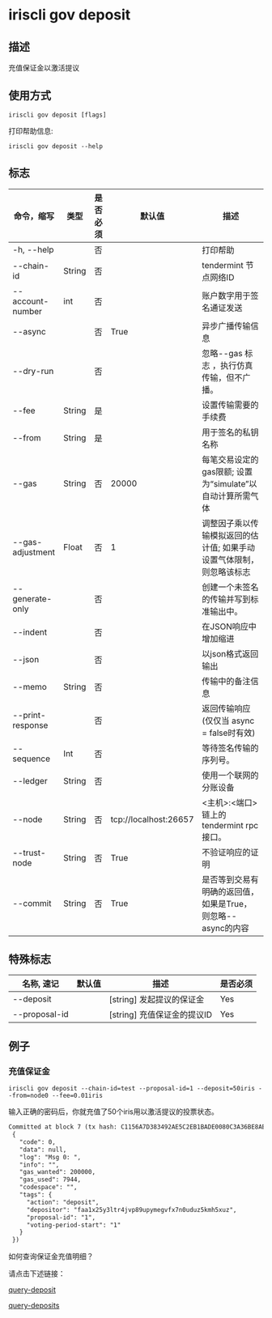 # iriscli gov deposit

## 描述
 
充值保证金以激活提议
 
## 使用方式
 
```
iriscli gov deposit [flags]
```

打印帮助信息:

```
iriscli gov deposit --help
```
## 标志

| 命令，缩写       | 类型   | 是否必须 | 默认值                | 描述                                                         |
| ---------------- | ------ | -------- | --------------------- | ------------------------------------------------------------ |
| -h, --help       |        | 否       |                       | 打印帮助                                                     |
| --chain-id       | String | 否       |                       | tendermint 节点网络ID                                        |
| --account-number | int    | 否       |                       | 账户数字用于签名通证发送                                     |
| --async          |        | 否       | True                  | 异步广播传输信息                                             |
| --dry-run        |        | 否       |                       | 忽略--gas 标志 ，执行仿真传输，但不广播。                    |
| --fee            | String | 是       |                       | 设置传输需要的手续费                                         |
| --from           | String | 是       |                       | 用于签名的私钥名称                                           |
| --gas            | String | 否       | 20000                 | 每笔交易设定的gas限额; 设置为“simulate”以自动计算所需气体    |
| --gas-adjustment | Float  | 否       | 1                     | 调整因子乘以传输模拟返回的估计值; 如果手动设置气体限制，则忽略该标志 |
| --generate-only  |        | 否       |                       | 创建一个未签名的传输并写到标准输出中。                       |
| --indent         |        | 否       |                       | 在JSON响应中增加缩进                                         |
| --json           |        | 否       |                       | 以json格式返回输出                                           |
| --memo           | String | 否       |                       | 传输中的备注信息                                             |
| --print-response |        | 否       |                       | 返回传输响应 (仅仅当 async = false时有效)                    |
| --sequence       | Int    | 否       |                       | 等待签名传输的序列号。                                       |
| --ledger         | String | 否       |                       | 使用一个联网的分账设备                                       |
| --node           | String | 否       | tcp://localhost:26657 | <主机>:<端口> 链上的tendermint rpc 接口。                    |
| --trust-node     | String | 否       | True                  | 不验证响应的证明                                             |
| --commit         | String | 否     | True                  |是否等到交易有明确的返回值，如果是True，则忽略--async的内容|


## 特殊标志
 
| 名称, 速记        | 默认值                      | 描述                                                                                                                                                 | 是否必须  |
| ---------------- | -------------------------- | ---------------------------------------------------------------------------------------------------------------------------------------------------- | -------- |
| --deposit        |                            | [string] 发起提议的保证金                                                                                                                         | Yes      |
| --proposal-id    |                            | [string] 充值保证金的提议ID                                                                                                        | Yes      |

## 例子

### 充值保证金

```shell
iriscli gov deposit --chain-id=test --proposal-id=1 --deposit=50iris --from=node0 --fee=0.01iris
```

输入正确的密码后，你就充值了50个iris用以激活提议的投票状态。

```txt
Committed at block 7 (tx hash: C1156A7D383492AE5C2EB1BADE0080C3A36BE8AED491DC5B2331056BED5D60DC, response:
 {
   "code": 0,
   "data": null,
   "log": "Msg 0: ",
   "info": "",
   "gas_wanted": 200000,
   "gas_used": 7944,
   "codespace": "",
   "tags": {
     "action": "deposit",
     "depositor": "faa1x25y3ltr4jvp89upymegvfx7n0uduz5kmh5xuz",
     "proposal-id": "1",
     "voting-period-start": "1"
   }
 })
```

如何查询保证金充值明细？

请点击下述链接：

[query-deposit](query-deposit.md)

[query-deposits](query-deposits.md)
